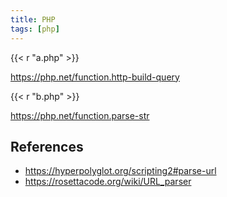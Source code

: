 ```yaml
---
title: PHP
tags: [php]
---
```


{{< r "a.php" >}}

<https://php.net/function.http-build-query>

{{< r "b.php" >}}

<https://php.net/function.parse-str>

## References

- <https://hyperpolyglot.org/scripting2#parse-url>
- <https://rosettacode.org/wiki/URL_parser>
